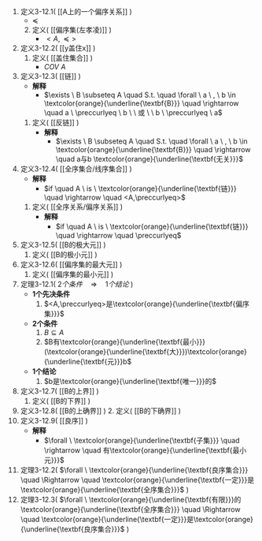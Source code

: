 1. 定义3-12.1(  [[A上的一个偏序关系]]  )
	- $\preccurlyeq$
	2. 定义(  [[偏序集(左孝凌)]]  )
		- $<A, \preccurlyeq>$
1. 定义3-12.2(  [[y盖住x]]  )
	1. 定义(  [[盖住集合]]  )
		- $COV\ A$
2. 定义3-12.3(  [[链]]  )
	- **解释**
		- $\exists \ B \subseteq A \quad S.t. \quad \forall \ a \ , \ b \in \textcolor{orange}{\underline{\textbf{B}}}  \quad \rightarrow \quad a \  \preccurlyeq  \  b  \ \ 或 \ \ b \  \preccurlyeq  \  a$
	1. 定义(  [[反链]]  )
		- **解释**
			- $\exists \ B \subseteq A \quad S.t. \quad \forall \ a \ , \ b \in \textcolor{orange}{\underline{\textbf{B}}}  \quad \rightarrow \quad a与b \textcolor{orange}{\underline{\textbf{无关}}}$
1. 定义3-12.4(  [[全序集合/线序集合]]  )
	- **解释**
		- $if \quad A \ is \ \textcolor{orange}{\underline{\textbf{链}}}  \quad \rightarrow \quad <A,\preccurlyeq>$
	1. 定义(  [[全序关系/偏序关系]]  )
		- **解释**
			- $if \quad A \ is \ \textcolor{orange}{\underline{\textbf{链}}}  \quad \rightarrow \quad \preccurlyeq$
1. 定义3-12.5(  [[B的极大元]]  )
	1. 定义(  [[B的极小元]]  )
2. 定义3-12.6(  [[偏序集的最大元]]  )
	1. 定义(  [[偏序集的最小元]]  )
3. 定理3-12.1(  $2个条件 \quad \Rightarrow \quad 1个结论$  )
	- **1个先决条件**
		1. $<A,\preccurlyeq>是\textcolor{orange}{\underline{\textbf{偏序集}}}$
	- **2个条件**
		1. $B \subseteq A$
		2. $B有\textcolor{orange}{\underline{\textbf{最小}}}(\textcolor{orange}{\underline{\textbf{大}}})\textcolor{orange}{\underline{\textbf{元}}}b$
	- **1个结论**
		1. $b是\textcolor{orange}{\underline{\textbf{唯一}}}的$
4. 定义3-12.7(  [[B的上界]]  )
	1. 定义(  [[B的下界]]  )
5. 定义3-12.8(  [[B的上确界]]  )
	2. 定义(  [[B的下确界]]  )
6. 定义3-12.9(  [[良序]]  )
	- **解释**
		- $\forall \ \textcolor{orange}{\underline{\textbf{子集}}}  \quad \rightarrow \quad 有\textcolor{orange}{\underline{\textbf{最小元}}}$
7. 定理3-12.2(  $\forall \ \textcolor{orange}{\underline{\textbf{良序集合}}} \quad \Rightarrow \quad \textcolor{orange}{\underline{\textbf{一定}}}是\textcolor{orange}{\underline{\textbf{全序集合}}}$  )
8. 定理3-12.3(  $\forall \ \textcolor{orange}{\underline{\textbf{有限}}}的\textcolor{orange}{\underline{\textbf{全序集合}}} \quad \Rightarrow \quad \textcolor{orange}{\underline{\textbf{一定}}}是\textcolor{orange}{\underline{\textbf{良序集合}}}$  )